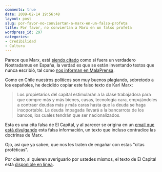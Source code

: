 ```yaml
---
comments: true
date: 2009-02-14 19:56:48
layout: post
slug: por-favor-no-conviertan-a-marx-en-un-falso-profeta
title: Por favor, no conviertan a Marx en un falso profeta
wordpress_id: 297
categories:
- Credibilidad
- Cultura
---
```


Parece que Marx, está [siendo citado](http://www.elpais.com/articulo/espana/IU/llama/movilizarse/cambio/politica/Gobierno/elpepunac/20090208elpepinac_9/Tes) como si fuera un verdadero Nostradamus en España, la verdad es que se están inventando textos que nunca escribió, tal como [nos informan en MalaPrensa](http://personales.ya.com/josumezo/malaprensa/2009/02/marx-no-era-nostradamus.html).

Como en Chile nuestros políticos son muy buenos plagiando, sobretodo a los españoles, he decidido copiar este falso texto de Karl Marx:

> Los propietarios del capital estimularán a la clase trabajadora para que compre más y más bienes, casas, tecnología cara, empujándoles a contraer deudas más y más caras hasta que la deuda se haga insoportable. La deuda impagada llevará a la bancarrota de los bancos, los cuales tendrán que ser nacionalizados.

Esta es una cita falsa de El Capital, y al parecer se origina en un [email que está divulgando](http://dalealteclado.com/2009/01/karl-nostradamus-marx.html) esta falsa información, un texto que incluso contradice las doctrinas de Marx.

Ojo, así que ya saben, que nos les traten de engañar con estas "citas proféticas".

Por cierto, si quieren averiguarlo por ustedes mismos, el texto de El Capital está [disponible en linea](http://www.marxismo.org/?q=node%2F62).



